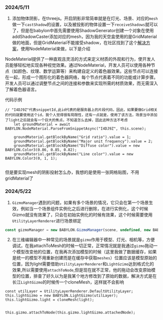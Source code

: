 ### 2024/5/11
1. 添加物体阴影，在threejs。开启阴影非常简单就是在灯光、场景、对应的`mesh`做一下`castShadow`的设置，以及被投影的物体设置一下`receiveShadows`就可以了，但是在babylon中首先需要使用ShadowGenerator创建一个对象在使用addShadowCaster添加对应的mesh，因为我的天空盒使用的是GridMaterial做的地面，但是GridMaterial不能接受shadow，在社区找到了这个[解决方案](https://forum.babylonjs.com/t/is-gridmaterial-unable-to-receive-shadows/27056)，使用NodeMaterial来做，以下是介绍

NodeMaterial提供了一种直观且灵活的方式来定义材质的外观和行为，使开发人员能够轻松地实现各种视觉效果。通过NodeMaterial，开发人员可以使用各种节点（如颜色、纹理、数学运算等）来构建自定义的着色器效果。这些节点可以连接在一起，形成一个图形化的着色器网络，每个节点代表着不同的功能或计算步骤。开发人员可以通过调整节点之间的连接和参数来实现所需的材质效果，而无需深入了解着色器语言。

代码示例
```tsx
// "I4DJ9Z"代表snippetId,此id代表的是服务器上的片段代码，因此，如果要做Grid相关的代码就要使用这个id，我个人觉得很有局限性，还有一点就是，使用了该方法，场景当中添加了light之后就会有一个巨大的焦点，不知道怎么去掉，因此这种方法不考虑
    let groundMaterial = await BABYLON.NodeMaterial.ParseFromSnippetAsync("I4DJ9Z", this.scene);
    
    groundMaterial.getBlockByName("Grid ratio").value = 1;
    groundMaterial.getBlockByName("Major unit frequency").value = 2;
    groundMaterial.getBlockByName("Diffuse color").value = new BABYLON.Color3(0.86, 0.85, 0.82);
    groundMaterial.getBlockByName("Line color").value = new BABYLON.Color3(0, 1, 1);
    
```

但是要实现mesh的阴影投射怎么办，我想的是使用一张网格贴图，不用gridMaterial了


### 2024/5/22
1. `GizmoManager`遇到的问题，如果有多个场景的情况，它只会在第一个场景生效，例如当一个场景组件实例化之后进行删除，在进行实例化，这个时候Gizmo就没有效果了，只会在初始实例化的时候有效果，这个时候需要使用`UtilityLayerRenderer`进行场景绑定
```ts
const gizmoManager = new BABYLON.GizmoManager(scene, undefined, new BABYLON.UtilityLayerRenderer(scene));
```
2. 在三维编辑器中一种常见的场景就是`gizmo`作用于模型、灯光、相机等，方便调试，在我attachToMesh的时候一切正常，正常情况就是我通过`gizmo`拖动一个模型改变他的位置，在我再次添加模型的时候（这里我做了数据缓存，如果是统一的模型不用重新创建而是在缓存中获取`meshes`）位置应该是模型原始的位置，因为light需要借助`UtilityLayerRenderer`和`LightGzimo`达到格式化的效果,所以需要使用`attachToNode`,但是现在就不正常，他的拖动会改变原始模型的位置，排查了好久以为是我某个地方修改到了原始的数据，解决方式是在长江`LightGizmo`的时候传一个cloneMesh，这样就不会影响
```tsx
const utilLayer = UtilityLayerRenderer.DefaultUtilityLayer;
this.lightGizmo = new BABYLON.LightGizmo(utilLayer);
this.lightGizmo.light = cloneMesh(light);


this.gizmo.attachToNode(this.gizmo.lightGizmo.attachedNode);
```
